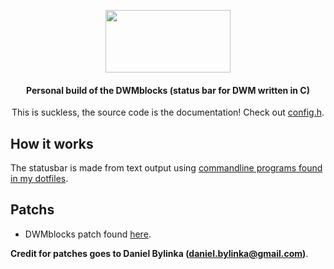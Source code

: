 <div align=center>

<img src="https://dwm.suckless.org/dwm.svg" 
     data-canonical-src="https://dwm.suckless.org/dwm.svg" 
     width="200" 
     height="100" />

#### Personal build of the DWMblocks (status bar for DWM written in C)
This is suckless, the source code is the documentation! Check out [config.h](config.h).

</div>

## How it works
The statusbar is made from text output using [commandline programs found in my dotfiles](https://github.com/vladdoster/dotfiles/tree/master/.local/bin/statusbar).

## Patchs
- DWMblocks patch found [here](https://gist.github.com/danbyl/54f7c1d57fc6507242a95b71c3d8fdea).

**Credit for patches goes to Daniel Bylinka (daniel.bylinka@gmail.com)**.
